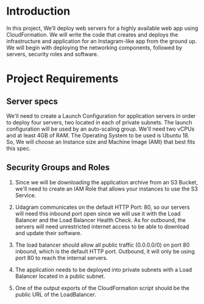 # Introduction
In this project, We’ll deploy web servers for a highly available web app using CloudFormation. We will write the code that creates and deploys the infrastructure and application for an Instagram-like app from the ground up. We will begin with deploying the networking components, followed by servers, security roles and software. 

# Project Requirements

## Server specs
We'll need to create a Launch Configuration for application servers in order to deploy four servers, two located in each of private subnets. The launch configuration will be used by an auto-scaling group.
We'll need two vCPUs and at least 4GB of RAM. The Operating System to be used is Ubuntu 18. So, We will choose an Instance size and Machine Image (AMI) that best fits this spec. 

## Security Groups and Roles
1. Since we will be downloading the application archive from an S3 Bucket, we'll need to create an IAM Role that allows your instances to use the S3 Service.

2. Udagram communicates on the default HTTP Port: 80, so our servers will need this inbound port open since we will use it with the Load Balancer and the Load Balancer Health Check. As for outbound, the servers will need unrestricted internet access to be able to download and update their software.

3. The load balancer should allow all public traffic (0.0.0.0/0) on port 80 inbound, which is the default HTTP port. Outbound, it will only be using port 80 to reach the internal servers.

4. The application needs to be deployed into private subnets with a Load Balancer located in a public subnet.

5. One of the output exports of the CloudFormation script should be the public URL of the LoadBalancer. 


